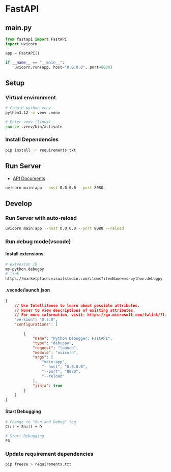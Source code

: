 # FastAPI

## main.py
```python
from fastapi import FastAPI
import uvicorn

app = FastAPI()

if __name__ == "__main__":
    uvicorn.run(app, host="0.0.0.0", port=8000)
```

## Setup

### Virtual environment 
```bash
# Create python venv
python3.12 -m venv .venv

# Enter venv (linux)
source .venv/bin/activate
```

### Install Dependencies
```bash
pip install -r requirements.txt
```

## Run Server
- [API Documents](http://0.0.0.0:8080)
```bash
uvicorn main:app --host 0.0.0.0 --port 8080
```



## Develop

### Run Server with auto-reload
```bash
uvicorn main:app --host 0.0.0.0 --port 8080 --reload
```

### Run debug mode(vscode)

#### Install extensions
```bash
# extension ID
ms-python.debugpy
# link
https://marketplace.visualstudio.com/items?itemName=ms-python.debugpy
```

#### .vscode/launch.json
```json
{
    // Use IntelliSense to learn about possible attributes.
    // Hover to view descriptions of existing attributes.
    // For more information, visit: https://go.microsoft.com/fwlink/?linkid=830387
    "version": "0.2.0",
    "configurations": [

        {
            "name": "Python Debugger: FastAPI",
            "type": "debugpy",
            "request": "launch",
            "module": "uvicorn",
            "args": [
                "main:app",
                "--host", "0.0.0.0",
                "--port", "8080",
                "--reload"
            ],
            "jinja": true
        }
    ]
}
```

#### Start Debugging
```bash
# Change to "Run and Debug" tag
Ctrl + Shift + D

# Start Debugging
F5
```

### Update requirement dependencies
```bash
pip freeze > requirements.txt
```